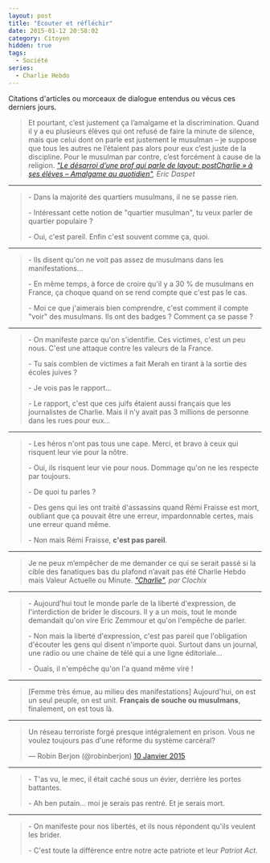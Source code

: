 ```yaml
---
layout: post
title: "Ecouter et réfléchir"
date: 2015-01-12 20:58:02
category: Citoyen
hidden: true
tags:
  - Société
series:
  - Charlie Hebdo
---
```


Citations d'articles ou morceaux de dialogue entendus ou vécus ces derniers jours.

<!-- more -->

> Et pourtant, c’est justement ça l’amalgame et la discrimination. Quand il y a eu plusieurs élèves qui ont refusé de faire la minute de silence, mais que celui dont on parle est justement le musulman – je suppose que tous les autres ne l’étaient pas alors pour eux c’est juste de la discipline. Pour le musulman par contre, c’est forcément à cause de la religion.
>   <cite>["Le désarroi d’une prof qui parle de layout: postCharlie&nbsp;» à ses élèves – Amalgame au quotidien"](https://n.survol.fr/n/le-desarroi-dune-prof-qui-parle-de-charlie-a-ses-eleves-amalgame-au-quotidien), Eric Daspet</cite>

---

> \-   Dans la majorité des quartiers musulmans, il ne se passe rien.
>
> \-   Intéressant cette notion de "quartier musulman", tu veux parler de quartier populaire&nbsp;?
>
> \-   Oui, c'est pareil. Enfin c'est souvent comme ça, quoi.

---

> \-   Ils disent qu'on ne voit pas assez de musulmans dans les manifestations…
>
> \-   En même temps, à force de croire qu'il y a 30 % de musulmans en France, ça choque quand on se rend compte que c'est pas le cas.
>
> \-   Moi ce que j'aimerais bien comprendre, c'est comment il compte "voir" des musulmans. Ils ont des badges&nbsp;? Comment ça se passe&nbsp;?

---

> \-   On manifeste parce qu'on s'identifie. Ces victimes, c'est un peu nous. C'est une attaque contre les valeurs de la France.
>
> \-   Tu sais combien de victimes a fait Merah en tirant à la sortie des écoles juives&nbsp;?
>
> \-   Je vois pas le rapport…
>
> \-   Le rapport, c'est que ces juifs étaient aussi français que les journalistes de Charlie. Mais il n'y avait pas 3 millions de personne dans les rues pour eux…

---

> \-   Les héros n'ont pas tous une cape. Merci, et bravo à ceux qui risquent leur vie pour la nôtre.
>
> \-   Oui, ils risquent leur vie pour nous. Dommage qu'on ne les respecte par toujours.
>
> \-   De quoi tu parles&nbsp;?
>
> \-   Des gens qui les ont traité d'assassins quand Rémi Fraisse est mort, oubliant que ça pouvait être une erreur, impardonnable certes, mais une erreur quand même.
>
> \-   Non mais Rémi Fraisse, **c'est pas pareil**.

---

> Je ne peux m’empêcher de me demander ce qui se serait passé si la cible des fanatiques bas du plafond n’avait pas été Charlie Hebdo mais Valeur Actuelle ou Minute.
>   <cite>["Charlie"](http://esquisses.clochix.net/2015/01/11/Charlie/), par Clochix</cite>

---

> \-   Aujourd'hui tout le monde parle de la liberté d'expression, de l'interdiction de brider le discours. Il y a un mois, tout le monde demandait qu'on vire Eric Zemmour et qu'on l'empêche de parler.
>
> \-   Non mais la liberté d'expression, c'est pas pareil que l'obligation d'écouter les gens qui disent n'importe quoi. Surtout dans un journal, une radio ou une chaine de télé qui a une ligne éditoriale…
>
> \-   Ouais, il n'empêche qu'on l'a quand même viré !

---

> [Femme très émue, au milieu des manifestations] Aujourd'hui, on est un seul peuple, on est unit. **Français de souche ou musulmans**, finalement, on est tous là.

---

<blockquote class="twitter-tweet" lang="fr"><p lang="fr" dir="ltr">Un réseau terroriste forgé presque intégralement en prison. Vous ne voulez toujours pas d&#39;une réforme du système carcéral?</p>&mdash; Robin Berjon (@robinberjon) <a href="https://twitter.com/robinberjon/status/553840819728560128">10 Janvier 2015</a></blockquote>
<script async src="//platform.twitter.com/widgets.js" charset="utf-8"></script>

---

> \-   T'as vu, le mec, il était caché sous un évier, derrière les portes battantes.
>
> \-   Ah ben putain… moi je serais pas rentré. Et je serais mort.

---

> \-   On manifeste pour nos libertés, et ils nous répondent qu'ils veulent les brider.
>
> \-   C'est toute la différence entre notre acte patriote et leur _Patriot Act_.
